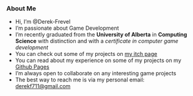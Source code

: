 ### About Me
- Hi, I’m @Derek-Frevel
- I’m passionate about Game Development
- I’m recently graduated from the **University of Alberta** in **Computing Science** with distinction and with a _certificate in computer game development_
- You can check out some of my projects on [my itch page](https://derek-frevel.itch.io)
- You can read about my experience on some of my projects on my [Github Pages](https://derek-frevel.github.io)
- I’m always open to collaborate on any interesting game projects
- The best way to reach me is via my personal email: derekf711@gmail.com
<!---
Derek-Frevel/Derek-Frevel is a ✨ special ✨ repository because its `README.md` (this file) appears on your GitHub profile.
You can click the Preview link to take a look at your changes.
--->
